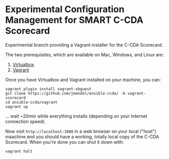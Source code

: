 # Experimental Configuration Management for SMART C-CDA Scorecard

Experimental branch providing a Vagrant installer for the C-CDA Scorecard.

The two prerequisites, which are available on Mac, Windows, and Linux are:

1. [Virtualbox](https://www.virtualbox.org/wiki/Downloads)
2. [Vagrant](http://www.vagrantup.com/downloads)

Once you have Virtualbox and Vagrant installed on your machine, you can:

```
vagrant plugin install vagrant-vbguest
git clone https://github.com/jmandel/ansible-ccda/ -b vagrant-scorecard
cd ansible-ccda/vagrant
vagrant up
```

... wait ~20min while everything installs (depending on your Internet connection speed).

Now visit `http://localhost:3000` in a web browser on your local ("host")
maachine and you should have a working, totally local copy of the C-CDA
Scorecard. When you're done you can shut it down with:

```
vagrant halt
```
